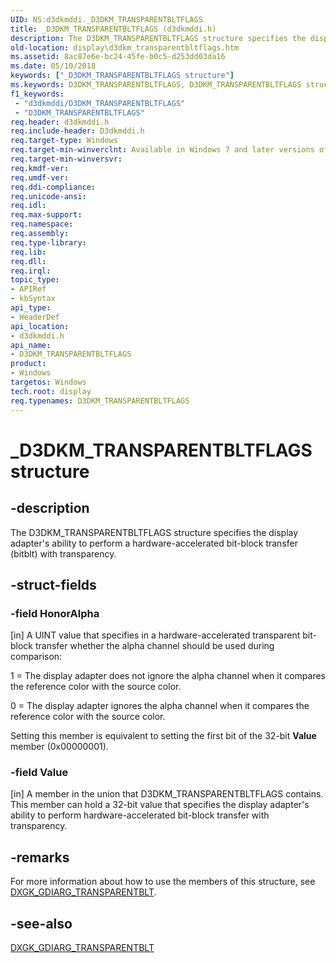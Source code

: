 ```yaml
---
UID: NS:d3dkmddi._D3DKM_TRANSPARENTBLTFLAGS
title: _D3DKM_TRANSPARENTBLTFLAGS (d3dkmddi.h)
description: The D3DKM_TRANSPARENTBLTFLAGS structure specifies the display adapter's ability to perform a hardware-accelerated bit-block transfer (bitblt) with transparency.
old-location: display\d3dkm_transparentbltflags.htm
ms.assetid: 8ac87e6e-bc24-45fe-b0c5-d253dd03da16
ms.date: 05/10/2018
keywords: ["_D3DKM_TRANSPARENTBLTFLAGS structure"]
ms.keywords: D3DKM_TRANSPARENTBLTFLAGS, D3DKM_TRANSPARENTBLTFLAGS structure [Display Devices], DmStructs_7190815e-5610-4c97-823f-8bdaae16c005.xml, _D3DKM_TRANSPARENTBLTFLAGS, d3dkmddi/D3DKM_TRANSPARENTBLTFLAGS, display.d3dkm_transparentbltflags
f1_keywords:
 - "d3dkmddi/D3DKM_TRANSPARENTBLTFLAGS"
 - "D3DKM_TRANSPARENTBLTFLAGS"
req.header: d3dkmddi.h
req.include-header: D3dkmddi.h
req.target-type: Windows
req.target-min-winverclnt: Available in Windows 7 and later versions of the Windows operating systems.
req.target-min-winversvr: 
req.kmdf-ver: 
req.umdf-ver: 
req.ddi-compliance: 
req.unicode-ansi: 
req.idl: 
req.max-support: 
req.namespace: 
req.assembly: 
req.type-library: 
req.lib: 
req.dll: 
req.irql: 
topic_type:
- APIRef
- kbSyntax
api_type:
- HeaderDef
api_location:
- d3dkmddi.h
api_name:
- D3DKM_TRANSPARENTBLTFLAGS
product:
- Windows
targetos: Windows
tech.root: display
req.typenames: D3DKM_TRANSPARENTBLTFLAGS
---
```


# _D3DKM_TRANSPARENTBLTFLAGS structure


## -description


The D3DKM_TRANSPARENTBLTFLAGS structure specifies the display adapter's ability to perform a hardware-accelerated bit-block transfer (bitblt) with transparency.


## -struct-fields




### -field HonorAlpha

[in] A UINT value that specifies in a hardware-accelerated transparent bit-block transfer whether the alpha channel should be used during comparison:

1 = The display adapter does not ignore the alpha channel when it compares the reference color with the source color.

0 = The display adapter ignores the alpha channel when it compares the reference color with the source color.

Setting this member is equivalent to setting the first bit of the 32-bit <b>Value</b> member (0x00000001).


### -field Value

[in] A member in the union that D3DKM_TRANSPARENTBLTFLAGS contains. This member can hold a 32-bit value that specifies the display adapter's ability to perform hardware-accelerated bit-block transfer with transparency.


## -remarks



For more information about how to use the members of this structure, see <a href="https://docs.microsoft.com/windows-hardware/drivers/ddi/d3dkmddi/ns-d3dkmddi-_dxgk_gdiarg_transparentblt">DXGK_GDIARG_TRANSPARENTBLT</a>.




## -see-also




<a href="https://docs.microsoft.com/windows-hardware/drivers/ddi/d3dkmddi/ns-d3dkmddi-_dxgk_gdiarg_transparentblt">DXGK_GDIARG_TRANSPARENTBLT</a>
 

 

